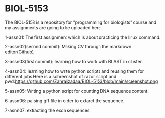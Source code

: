 # BIOL-5153
The BIOL-5153 is a repository for "programming for biologists" course and my assignments are going to be uploaded here.

1-assn01: The first assignment which is about practicing the linux command.

2-assn02(second commit): Making CV through the markdown editor(Github).

3-assn03(first commit): learning how to work with BLAST in cluster.

4-assn04: learning how to write python scripts and reusing them for different jobs.Here is a schreenshot of razor script and pwd:https://github.com/Zahralizadaa/BIOL-5153/blob/main/screenshot.png

5-assn05: Writing a python script for counting DNA sequence content.

6-assn06: parsing gff file in order to extarct the sequence.

7-asnn07: extracting the exon sequences 

